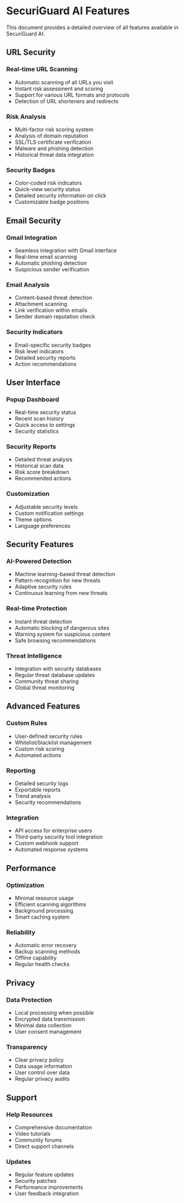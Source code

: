 # SecuriGuard AI Features

This document provides a detailed overview of all features available in SecuriGuard AI.

## URL Security

### Real-time URL Scanning
- Automatic scanning of all URLs you visit
- Instant risk assessment and scoring
- Support for various URL formats and protocols
- Detection of URL shorteners and redirects

### Risk Analysis
- Multi-factor risk scoring system
- Analysis of domain reputation
- SSL/TLS certificate verification
- Malware and phishing detection
- Historical threat data integration

### Security Badges
- Color-coded risk indicators
- Quick-view security status
- Detailed security information on click
- Customizable badge positions

## Email Security

### Gmail Integration
- Seamless integration with Gmail interface
- Real-time email scanning
- Automatic phishing detection
- Suspicious sender verification

### Email Analysis
- Content-based threat detection
- Attachment scanning
- Link verification within emails
- Sender domain reputation check

### Security Indicators
- Email-specific security badges
- Risk level indicators
- Detailed security reports
- Action recommendations

## User Interface

### Popup Dashboard
- Real-time security status
- Recent scan history
- Quick access to settings
- Security statistics

### Security Reports
- Detailed threat analysis
- Historical scan data
- Risk score breakdown
- Recommended actions

### Customization
- Adjustable security levels
- Custom notification settings
- Theme options
- Language preferences

## Security Features

### AI-Powered Detection
- Machine learning-based threat detection
- Pattern recognition for new threats
- Adaptive security rules
- Continuous learning from new threats

### Real-time Protection
- Instant threat detection
- Automatic blocking of dangerous sites
- Warning system for suspicious content
- Safe browsing recommendations

### Threat Intelligence
- Integration with security databases
- Regular threat database updates
- Community threat sharing
- Global threat monitoring

## Advanced Features

### Custom Rules
- User-defined security rules
- Whitelist/blacklist management
- Custom risk scoring
- Automated actions

### Reporting
- Detailed security logs
- Exportable reports
- Trend analysis
- Security recommendations

### Integration
- API access for enterprise users
- Third-party security tool integration
- Custom webhook support
- Automated response systems

## Performance

### Optimization
- Minimal resource usage
- Efficient scanning algorithms
- Background processing
- Smart caching system

### Reliability
- Automatic error recovery
- Backup scanning methods
- Offline capability
- Regular health checks

## Privacy

### Data Protection
- Local processing when possible
- Encrypted data transmission
- Minimal data collection
- User consent management

### Transparency
- Clear privacy policy
- Data usage information
- User control over data
- Regular privacy audits

## Support

### Help Resources
- Comprehensive documentation
- Video tutorials
- Community forums
- Direct support channels

### Updates
- Regular feature updates
- Security patches
- Performance improvements
- User feedback integration 